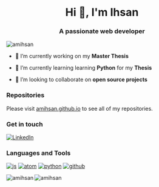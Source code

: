 <h1 align="center">Hi 👋, I'm Ihsan</h1>
<h3 align="center">A passionate web developer</h3>

<p align="left"> <img src="https://komarev.com/ghpvc/?username=amihsan&label=Profile%20views&color=0e75b6&style=flat" alt="amihsan" /> </p>

- 🔭 I’m currently working on my **Master Thesis**

- 🌱 I’m currently learning learning **Python** for my **Thesis**

- 👯 I’m looking to collaborate on **open source projects**

### Repositories
Please visit [amihsan.github.io](//amihsan.github.io) to see all of my repositories.

### Get in touch
[![LinkedIn](https://github.com/amihsan/amihsan/assets/57538441/d660884d-98fb-4998-8b4a-f0fcfbc0d393)](https://www.linkedin.com/in/amimulihsan/)<!-- Your LinkedIn Profile -->

### Languages and Tools
[![js](https://github.com/amihsan/amihsan/assets/57538441/10c54b49-62f5-4266-a404-6ba3df30684c)](//amihsan.github.io)
[![atom](https://github.com/amihsan/amihsan/assets/57538441/72331674-0f61-4f5c-a740-d86bef4b7e23)](//amihsan.github.io)
[![python](https://github.com/amihsan/amihsan/assets/57538441/223af3f8-a7b8-4f55-be77-ce32f3ef4b3e)](//amihsan.github.io)
[![github](https://github.com/amihsan/amihsan/assets/57538441/87ad4645-156d-4218-bd07-94961578de29)](//amihsan.github.io)


<p><img align="left" src="https://github-readme-stats.vercel.app/api/top-langs?username=amihsan&show_icons=true&locale=en&layout=compact" alt="amihsan" /></p>

<p><img align="center" src="https://github-readme-streak-stats.herokuapp.com/?user=amihsan&" alt="amihsan" /></p>
